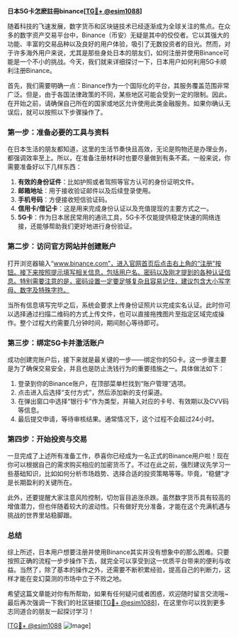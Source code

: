 **日本5G卡怎麽註冊binance[[TG💪+ @esim1088](https://t.me/s/esim1088)]**

随着科技的飞速发展，数字货币和区块链技术已经逐渐成为全球关注的焦点。在众多的数字资产交易平台中，Binance（币安）无疑是其中的佼佼者。它以其强大的功能、丰富的交易品种以及良好的用户体验，吸引了无数投资者的目光。然而，对于许多海外用户来说，尤其是那些身处日本的朋友们，如何注册并使用Binance可能是一个不小的挑战。今天，我们就来详细探讨一下，日本用户如何利用5G卡顺利注册Binance。

首先，我们需要明确一点：Binance作为一个国际化的平台，其服务覆盖范围非常广泛。但是，由于各国法律政策的不同，某些地区可能会受到一定的限制。因此，在开始之前，请确保自己所在的国家或地区允许使用此类金融服务。如果你确认无误后，就可以按照以下步骤操作了。

### 第一步：准备必要的工具与资料

在日本生活的朋友都知道，这里的生活节奏快且高效，无论是购物还是办理业务，都强调效率至上。所以，在准备注册材料时也要尽量做到有条不紊。一般来说，你需要准备好以下几样东西：

1. **有效的身份证件**：比如护照或者驾照等官方认可的身份证明文件。
2. **邮箱地址**：用于接收验证邮件以及后续登录使用。
3. **手机号码**：方便接收短信验证码。
4. **信用卡/借记卡**：这是用来完成身份认证以及充值提现的主要方式之一。
5. **5G卡**：作为日本居民常用的通讯工具，5G卡不仅能提供稳定快速的网络连接，还能够帮助我们更好地进行身份验证。

### 第二步：访问官方网站并创建账户

打开浏览器输入“www.binance.com”，进入官网首页后点击右上角的“注册”按钮。接下来按照提示填写相关信息，包括用户名、密码以及刚才提到的各种认证信息。特别需要注意的是，密码设置一定要足够复杂且容易记住，建议包含大小写字母、数字及特殊字符。

当所有信息填写完毕之后，系统会要求上传身份证照片以完成实名认证。此时你可以选择通过扫描二维码的方式上传文件，也可以直接拖拽图片至指定区域完成操作。整个过程大约需要几分钟时间，期间耐心等待即可。

### 第三步：绑定5G卡并激活账户

成功创建完账户后，接下来就是最关键的一步——绑定你的5G卡。这一步骤主要是为了确保交易安全，并且也是防止洗钱行为的重要措施之一。具体做法如下：

1. 登录到你的Binance账户，在顶部菜单栏找到“账户管理”选项。
2. 点击进入后选择“支付方式”，然后添加新的支付渠道。
3. 在弹出窗口中选择“银行卡”作为类型，并输入对应的卡号、有效期以及CVV码等信息。
4. 最后提交申请，等待审核结果。通常情况下，这个过程不会超过24小时。

### 第四步：开始投资与交易

一旦完成了上述所有准备工作，恭喜你已经成为一名正式的Binance用户啦！现在你可以根据自己的需求购买相应的加密货币了。不过在此之前，强烈建议先学习一些基础知识，比如如何分析市场趋势、选择合适的投资策略等等。毕竟，“稳健”才是长期盈利的关键所在。

此外，还要提醒大家注意风险控制，切勿盲目追涨杀跌。虽然数字货币具有较高的增值潜力，但也伴随着较大的波动性。只有做好充分准备，才能在这个充满机遇与挑战的世界里站稳脚跟。

### 总结

综上所述，日本用户想要注册并使用Binance其实并没有想象中的那么困难。只要按照正确的流程一步步操作下去，就完全可以享受到这一优质平台带来的便利与收益。当然了，除了基本的操作之外，还需要不断积累经验，提高自己的判断力，这样才能在变幻莫测的市场中立于不败之地。

希望这篇文章能对你有所帮助，如果有任何疑问或者困惑，欢迎随时留言交流哦~最后再次强调一下我们的社区链接[[TG💪+ @esim1088](https://t.me/s/esim1088)]，在这里你可以找到更多志同道合的朋友一起探讨学习！

[[TG💪+ @esim1088](https://t.me/s/esim1088) ![Image](https://i.postimg.cc/4NQfJmqS/Snipaste-2025-05-13-00-14-12.png)]